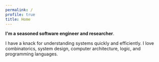 ```yaml
---
permalink: /
profile: true
title: Home
---
```


**I'm a seasoned software engineer and researcher**.

I have a knack for understanding systems quickly and efficiently. I love combinatorics, system design, computer architecture, logic, and programming languages.